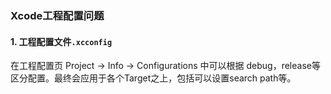 ###  Xcode工程配置问题

#### 1. 工程配置文件`.xcconfig`

在工程配置页 Project -> Info -> Configurations 中可以根据 debug，release等区分配置。最终会应用于各个Target之上，包括可以设置search path等。